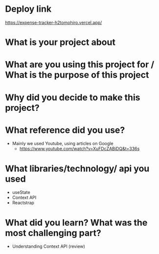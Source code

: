 # Deploy link
https://expense-tracker-h2tomohiro.vercel.app/

# What is your project about
# What are you using this project for / What is the purpose of this project
# Why did you decide to make this project?

# What reference did you use?
- Mainly we used Youtube, using articles on Google
  - https://www.youtube.com/watch?v=XuFDcZABiDQ&t=336s

# What libraries/technology/ api you used
- useState
- Context API
- Reactstrap

# What did you learn? What was the most challenging part?
- Understanding Context API (review)
